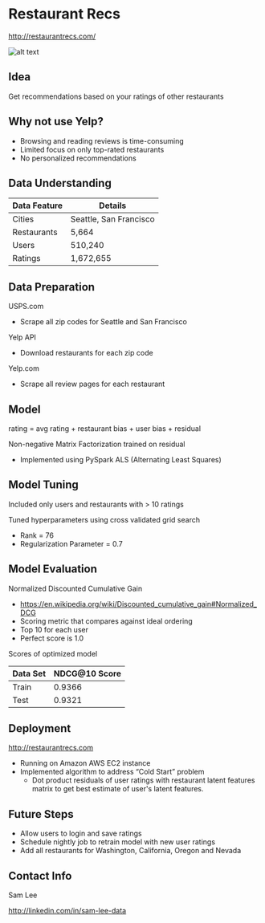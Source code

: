 Restaurant Recs
===============
http://restaurantrecs.com/

![alt text](images/RestaurantRecsScreenshot.png "Restaurant Recs Screenshot")

Idea
----
Get recommendations based on your ratings of other restaurants


Why not use Yelp?
-----------------
* Browsing and reading reviews is time-consuming
* Limited focus on only top-rated restaurants
* No personalized recommendations


Data Understanding
------------------
| Data Feature | Details |
| ------------ | --- | 
| Cities       | Seattle, San Francisco |
| Restaurants  | 5,664 |
| Users        | 510,240 |
| Ratings      | 1,672,655 |


Data Preparation
----------------
USPS.com
* Scrape all zip codes for Seattle and San Francisco

Yelp API
* Download restaurants for each zip code

Yelp.com
* Scrape all review pages for each restaurant


Model
-----
rating = avg rating + restaurant bias + user bias + residual

Non-negative Matrix Factorization trained on residual
* Implemented using PySpark ALS (Alternating Least Squares)


Model Tuning
------------
Included only users and restaurants with > 10 ratings

Tuned hyperparameters using cross validated grid search
* Rank = 76
* Regularization Parameter = 0.7


Model Evaluation
----------------
Normalized Discounted Cumulative Gain
* https://en.wikipedia.org/wiki/Discounted_cumulative_gain#Normalized_DCG
* Scoring metric that compares against ideal ordering
* Top 10 for each user
* Perfect score is 1.0

Scores of optimized model

| Data Set | NDCG@10 Score |
| -------- | ------------- |
| Train    | 0.9366 |
| Test     | 0.9321 |


Deployment
----------
http://restaurantrecs.com

* Running on Amazon AWS EC2 instance
* Implemented algorithm to address “Cold Start” problem
  * Dot product residuals of user ratings with restaurant latent features matrix
    to get best estimate of user's latent features.


Future Steps
------------
* Allow users to login and save ratings
* Schedule nightly job to retrain model with new user ratings
* Add all restaurants for Washington, California, Oregon and Nevada


Contact Info
------------
Sam Lee

http://linkedin.com/in/sam-lee-data
